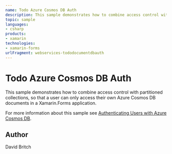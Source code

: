 ```yaml
---
name: Todo Azure Cosmos DB Auth
description: This sample demonstrates how to combine access control with partitioned collections, so that a user can only access their own Azure Cosmos DB documents in a Xamarin.Forms application. For more information about this sample see Authenticating Users with Azure Cosmos DB.
topic: sample
languages:
- csharp
products:
- xamarin
technologies:
- xamarin-forms
urlFragment: webservices-tododocumentdbauth
---
```

Todo Azure Cosmos DB Auth
====================

This sample demonstrates how to combine access control with partitioned collections, so that a user can only access their own Azure Cosmos DB documents in a Xamarin.Forms application.

For more information about this sample see [Authenticating Users with Azure Cosmos DB](ttps://docs.microsoft.com/xamarin/xamarin-forms/data-cloud/cosmosdb/authentication).

Author
------

David Britch
